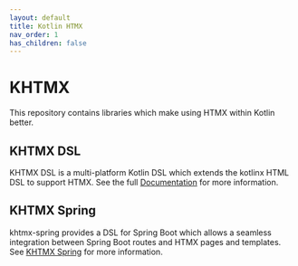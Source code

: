 ```yaml
---
layout: default
title: Kotlin HTMX
nav_order: 1
has_children: false
---
```

# KHTMX

This repository contains libraries which make using HTMX within Kotlin better.

## KHTMX DSL
KHTMX DSL is a multi-platform Kotlin DSL which extends the kotlinx HTML DSL to support HTMX. See the full [Documentation](dsl.md) for more information.

## KHTMX Spring

khtmx-spring provides a DSL for Spring Boot which allows a seamless integration between Spring Boot routes and HTMX pages and templates. See [KHTMX Spring](spring.md) for more information.
